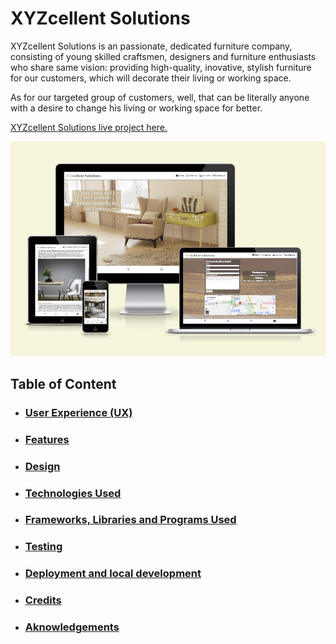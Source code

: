# XYZcellent Solutions

XYZcellent Solutions is an passionate, dedicated furniture company, consisting of young skilled craftsmen, designers and furniture enthusiasts who share same vision: providing high-quality, inovative, stylish furniture for our customers, which will decorate their living or working space.

As for our targeted group of customers, well, that can be literally anyone with a desire to change his living or working space for better.

[XYZcellent Solutions live project here.](https://aleksandarjavorovic.github.io/portfolio-project-1/)

![Am I Responsive](assets/images/am-i-responsive.png)

## Table of Content

* ### [User Experience (UX)](#user-experience-ux)

* ### [Features](#features)

* ### [Design](#design)

* ### [Technologies Used](#technologies-used)

* ### [Frameworks, Libraries and Programs Used](#frameworks-libraries-and-programs-used)

* ### [Testing](#testing)

* ### [Deployment and local development](#deployment-and-local-development)

* ### [Credits](#credits)

* ### [Aknowledgements](#aknowledgements)